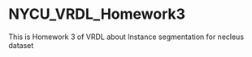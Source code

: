 # NYCU_VRDL_Homework3
This is  Homework 3  of  VRDL  about Instance segmentation for necleus dataset
